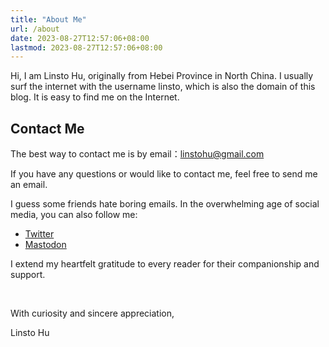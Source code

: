 ```yaml
---
title: "About Me"
url: /about
date: 2023-08-27T12:57:06+08:00
lastmod: 2023-08-27T12:57:06+08:00
---
```


Hi, I am Linsto Hu, originally from Hebei Province in North China. I usually surf the internet with the username linsto, which is also the domain of this blog. It is easy to find me on the Internet.

## Contact Me

The best way to contact me is by email：linstohu@gmail.com

If you have any questions or would like to contact me, feel free to send me an email.

I guess some friends hate boring emails. In the overwhelming age of social media, you can also follow me:

- [Twitter](https://twitter.com/linstohu)
- [Mastodon](https://mastodon.social/@linstohu)

I extend my heartfelt gratitude to every reader for their companionship and support.

</br>

With curiosity and sincere appreciation,

Linsto Hu
